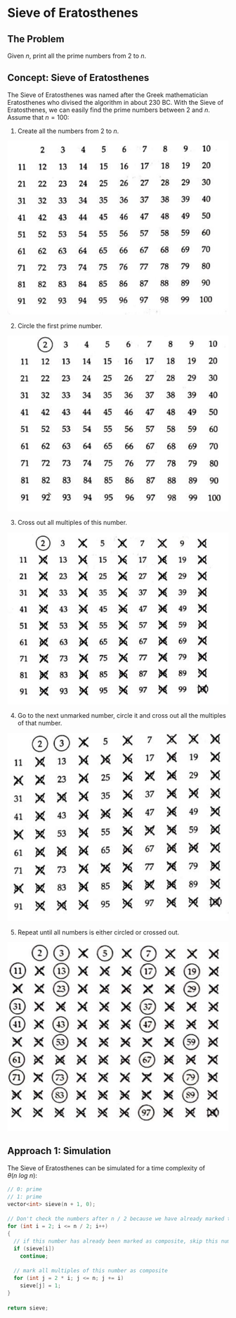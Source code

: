 # Sieve of Eratosthenes

## The Problem

Given $n$, print all the prime numbers from $2$ to $n$.

## Concept: Sieve of Eratosthenes

The Sieve of Eratosthenes was named after the Greek mathematician Eratosthenes who divised the algorithm in about $230$ BC. With the Sieve of Eratosthenes, we can easily find the prime numbers between $2$ and $n$. Assume that $n = 100$:

1. Create all the numbers from $2$ to $n$.

![Image](../../number-theory/images/init.png)

2. Circle the first prime number.

![Image](../../number-theory/images/first-prime.png)

3. Cross out all multiples of this number.

![Image](../../number-theory/images/first-cross.png)

4. Go to the next unmarked number, circle it and cross out all the multiples of that number.

![Image](../../number-theory/images/next-cross.png)

5. Repeat until all numbers is either circled or crossed out.

![Image](../../number-theory/images/final.png)

## Approach 1: Simulation

The Sieve of Eratosthenes can be simulated for a time complexity of $\theta(n \ log \ n)$:

```cpp
// 0: prime
// 1: prime
vector<int> sieve(n + 1, 0);

// Don't check the numbers after n / 2 because we have already marked them.
for (int i = 2; i <= n / 2; i++)
{
  // if this number has already been marked as composite, skip this number
  if (sieve[i])
    continue;

  // mark all multiples of this number as composite
  for (int j = 2 * i; j <= n; j += i)
    sieve[j] = 1;
}

return sieve;
```
